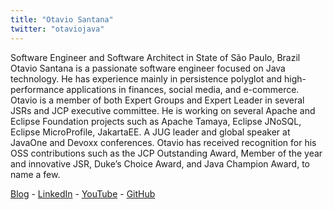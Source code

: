 ```yaml
---
title: "Otavio Santana"
twitter: "otaviojava"
---
```


Software Engineer and Software Architect in State of São Paulo, Brazil  
Otavio Santana is a passionate software engineer focused on Java
technology. He has experience mainly in persistence polyglot and
high-performance applications in finances, social media, and e-commerce.
Otavio is a member of both Expert Groups and Expert Leader in several
JSRs and JCP executive committee. He is working on several Apache and
Eclipse Foundation projects such as Apache Tamaya, Eclipse JNoSQL,
Eclipse MicroProfile, JakartaEE. A JUG leader and global speaker at
JavaOne and Devoxx conferences. Otavio has received recognition for his
OSS contributions such as the JCP Outstanding Award, Member of the year
and innovative JSR, Duke’s Choice Award, and Java Champion Award, to
name a few.

[Blog](https://about.me/otaviojava) - [LinkedIn](https://www.linkedin.com/pub/ot%C3%A1vio-gon%C3%A7alves-de-santana/54/937/933) - [YouTube](https://www.youtube.com/user/otaviopolianasantana) - [GitHub](https://github.com/otaviojava)
